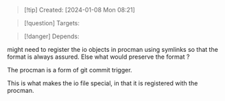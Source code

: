 
>[!tip] Created: [2024-01-08 Mon 08:21]

>[!question] Targets: 

>[!danger] Depends: 

might need to register the io objects in procman using symlinks so that the format is always assured.  Else what would preserve the format ?

The procman is a form of git commit trigger.

This is what makes the io file special, in that it is registered with the procman.